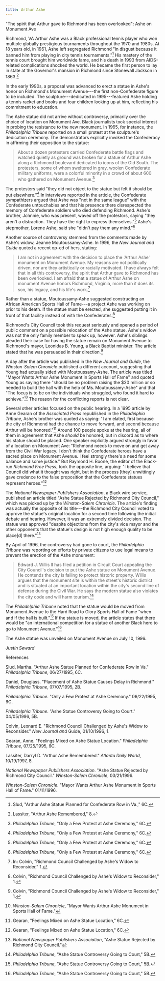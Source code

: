 ```yaml
---
title: Arthur Ashe
---
```


"The spirit that Arthur gave to Richmond has been overlooked": Ashe on
Monument Ave

Richmond, VA Arthur Ashe was a Black professional tennis player who won
multiple globally prestigious tournaments throughout the 1970 and 1980s.
At 18 years old, in 1961, Ashe left segregated Richmond "in disgust
because it banned him from playing in city tennis tournaments."[^1] His
mastery of the tennis court brought him worldwide fame, and his death in
1993 from AIDS-related complications shocked the world. He became the
first person to lay in state at the Governor's mansion in Richmond since
Stonewall Jackson in 1863.[^2]

In the early 1990s, a proposal was advanced to erect a statue in Ashe's
honor on Richmond's Monument Avenue---the first non-Confederate figure
to be included. The sculpture---dedicated in 1995---featured Ashe
holding a tennis racket and books and four children looking up at him,
reflecting his commitment to education.

The Ashe statue did not arrive without controversy, primarily over the
choice of location on Monument Ave. Black journalists took special
interest in probing the resistance to the new monument. In 1995, for
instance, the *Philadelphia Tribune* reported on a small protest at the
sculpture's dedication ceremony. The demonstrators explicitly invoked
the Confederacy in affirming their opposition to the statue:

> About a dozen protesters carried Confederate battle flags and watched
> quietly as ground was broken for a statue of Arthur Ashe along a
> Richmond boulevard dedicated to icons of the Old South. The
> protesters, some of whom sweltered in gray, woolen Confederate
> military uniforms, were a colorful minority in a crowd of about 600
> who gathered on Monument Avenue.[^3]

The protesters said "they did not object to the statue but felt it
should be put elsewhere."[^4] In interviews reported in the article, the
Confederate sympathizers argued that Ashe was "not in the same league"
with the Confederate untouchables and that his presence there
disrespected the memory of Confederate soldiers who died defending
Richmond. Ashe's brother, Johnnie, who was present, waved off the
protestors, saying "they aren't a distraction. They have the right to
express themselves."[^5] Ashe's stepmother, Lorene Ashe, said she
"didn't pay them any mind."[^6]

Another source of controversy stemmed from the comments made by Ashe's
widow, Jeanne Moutoussamy-Ashe. In 1996, the *New Journal and Guide*
quoted a recent op-ed of hers, stating:

> I am not in agreement with the decision to place the 'Arthur Ashe'
> monument on Monument Avenue. My reasons are not politically driven,
> nor are they artistically or racially motivated. I have always felt
> that in all this controversy, the spirit that Arthur gave to Richmond
> has been overlooked. I am afraid that a statue of Arthur Ashe on
> monument Avenue honors Richmond, Virginia, more than it does its son,
> his legacy, and his life's work.[^7]

Rather than a statue, Moutoussamy-Ashe suggested constructing an African
American Sports Hall of Fame---a project Ashe was working on prior to
his death. If the statue must be erected, she suggested putting it in
front of that facility instead of with the Confederates.[^8]

Richmond's City Council took this request seriously and opened a period
of public comment on a possible relocation of the Ashe statue. Ashe's
widow was not the only family member to speak up, however. Ashe's
siblings pleaded their case for having the statue remain on Monument
Avenue to Richmond's mayor, Leonidas B. Young, a Black Baptist minister.
The article stated that he was persuaded in their direction.[^9]

A day after the article was published in the *New Journal and Guide*,
the *Winston-Salem Chronicle* published a different account, suggesting
that Young had actually sided with Moutoussamy-Ashe. The article was
titled "Mayor Wants Arthur Ashe Monument in Sports Hall of Fame" and
quoted Young as saying there "should be no problem raising the \$20
million or so needed to build the hall with the help of Ms.
Moutoussamy-Ashe" and that "The focus is to be on the individuals who
struggled, who found it hard to achieve."[^10] The reason for the
conflicting reports is not clear.

Several other articles focused on the public hearing. In a 1995 article
by Anne Gearan of the *Associated Press* republished in the
*Philadelphia Tribune*, Ashe's brother was quoted as saying: "I am
elated, first because the city of Richmond had the chance to move
forward, and second because Arthur will be honored."[^11] Around 100
people spoke at the hearing, all of them in agreement that Ashe *should*
be honored, but in discord as to where his statue should be placed. One
speaker explicitly argued strongly in favor of a location on Monument
Ave: "Richmond needs to move on and get away from the Civil War legacy.
I don't think the Confederate heroes have a sacred place on Monument
Avenue. I feel strongly there's a need for some balance and some
justice." But Raymond H. Boone, the editor of the Black-run *Richmond
Free Press*, took the opposite line, arguing: "I believe that Council
did what it thought was right, but in the process \[they\] unwittingly
gave credence to the false proposition that the Confederate statues
represent heroes."[^12]

The *National Newspaper Publishers Association*, a Black wire service,
published an article titled "Ashe Statue Rejected by Richmond City
Council," which was picked up by the *Winston-Salem Chronicle*. The
article's finding was actually the opposite of its title---the Richmond
City Council voted to approve the statue's original location for a
second time following the initial debate and hearing. However, it was an
extremely divided decision. The statue was approved "despite objections
from the city's vice mayor and the other opponents that the statue's
design is not high enough quality to be place\[d\] there."[^13]

By April of 1996, the controversy had gone to court, the *Philadelphia
Tribune* was reporting on efforts by private citizens to use legal means
to prevent the erection of the Ashe monument:

> Edward J. Willis II has filed a petition in Circuit Court appealing
> the City Council's decision to put the Ashe statue on Monument Avenue.
> He contends the city is failing to protect historic property. Willis
> argues that the monument site is within the street's historic district
> and is situated at an important location within the city's second line
> of defense during the Civil War. He says the modern statue also
> violates the city code and will harm tourism.[^14]

The *Philadelphia Tribune* noted that the statue would be moved from
Monument Avenue to the Hard Road to Glory Sports Hall of Fame "when and
if the hall is built."[^15] If the statue is moved, the article states
that there would be "an international competition for a statue of
another Black hero to go to Monument Avenue."[^16]

The Ashe statue was unveiled on Monument Avenue on July 10, 1996.

*Justin Seward*

References

Slud, Martha. "Arthur Ashe Statue Planned for Confederate Row in Va."
*Philadelphia Tribune*, 06/27/1995, 6C.

Daniel, Douglass. "Placement of Ashe Statue Causes Delay in Richmond."
*Philadelphia Tribune*, 07/07/1995, 2B.

*Philadelphia Tribune*. "Only a Few Protest at Ashe Ceremony."
08/22/1995, 6C.

*Philadelphia Tribune*. "Ashe Statue Controversy Going to Court."
04/05/1996, 5B.

Colvin, Leonard E. "Richmond Council Challenged by Ashe's Widow to
Reconsider." *New Journal and* Guide, 01/10/1996, 1.

Gearan, Anne. "Feelings Mixed on Ashe Statue Location." *Philadelphia
Tribune*, 07/25/1995, 6C.

Lassiter, Darryl D. "Arthur Ashe Remembered." *Atlanta Daily World*,
10/19/1997, 8.

*National Newspaper Publishers Association*. "Ashe Statue Rejected by
Richmond City Council." *Winston-Salem Chronicle*, 03/21/1996.

*Winston-Salem Chronicle*. "Mayor Wants Arthur Ashe Monument in Sports
Hall of Fame." 01/11/1996.

[^1]: Slud, "Arthur Ashe Statue Planned for Confederate Row in Va.," 6C.

[^2]: Lassiter, "Arthur Ashe Remembered," 8.

[^3]: *Philadelphia Tribune*, "Only a Few Protest at Ashe Ceremony," 6C.

[^4]: *Philadelphia Tribune*, "Only a Few Protest at Ashe Ceremony," 6C.

[^5]: *Philadelphia Tribune*, "Only a Few Protest at Ashe Ceremony," 6C.

[^6]: *Philadelphia Tribune*, "Only a Few Protest at Ashe Ceremony," 6C.

[^7]: In: Colvin, "Richmond Council Challenged by Ashe's Widow to
    Reconsider," 1.

[^8]: Colvin, "Richmond Council Challenged by Ashe's Widow to
    Reconsider," 1.

[^9]: Colvin, "Richmond Council Challenged by Ashe's Widow to
    Reconsider," 1.

[^10]: *Winston-Salem Chronicle*, "Mayor Wants Arthur Ashe Monument in
    Sports Hall of Fame."

[^11]: Gearan, "Feelings Mixed on Ashe Statue Location," 6C.

[^12]: Gearan, "Feelings Mixed on Ashe Statue Location," 6C.

[^13]: *National Newspaper Publishers Association*, "Ashe Statue
    Rejected by Richmond City Council."

[^14]: *Philadelphia Tribune*, "Ashe Statue Controversy Going to Court,"
    5B.

[^15]: *Philadelphia Tribune*, "Ashe Statue Controversy Going to Court,"
    5B.

[^16]: *Philadelphia Tribune*, "Ashe Statue Controversy Going to Court,"
    5B.

